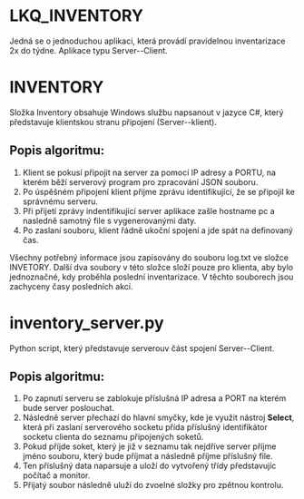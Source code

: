 # LKQ_INVENTORY
Jedná se o jednoduchou aplikaci, která provádí pravidelnou inventarizace 2x do týdne. Aplikace typu Server--Client.

# INVENTORY
Složka Inventory obsahuje Windows službu napsanout v jazyce C#, který představuje klientskou stranu připojení (Server--klient).

## Popis algoritmu:
1. Klient se pokusí připojit na server za pomocí IP adresy a PORTU, na kterém běží serverový program pro zpracování JSON souboru.
2. Po úspěšném připojení klient příjme zprávu identifikující, že se připojil ke správnému serveru.
3. Při přijetí zprávy indentifikující server aplikace zašle hostname pc a nasledně samotný file s vygenerovanými daty.
4. Po zaslaní souboru, klient řádně ukoční spojení a jde spát na definovaný čas.

Všechny potřebný informace jsou zapisovány do souboru log.txt ve složce INVETORY. Další dva soubory v této složce složí pouze pro klienta, aby bylo jednoznačné, kdy proběhla poslední inventarizace. V těchto souborech jsou zachyceny časy posledních akcí.

# inventory_server.py
Python script, který představuje serverouv část spojení Server--Client.

## Popis algoritmu:
1. Po zapnutí serveru se zablokuje příslušná IP adresa a PORT na kterém bude server poslouchat.
2. Následně server přechazí do hlavní smyčky, kde je využit nástroj **Select**, která při zaslaní serverového socketu přída příslušný identifikátor socketu clienta do seznamu připojených soketů.
4. Pokud příjde soket, který je již v seznamu tak nejdříve server příjme jméno souboru, který bude příjmat a následně příjme příslušný file.
5. Ten příslušný data naparsuje a uloží do vytvořený třídy představujíc počítač a monitor.
6. Přijatý soubor následně uluží do zvoelné složky pro zpětnou kontrolu.
